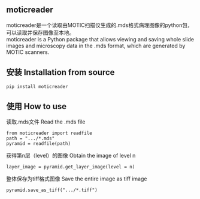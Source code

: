 moticreader 
---
moticreader是一个读取由MOTIC扫描仪生成的.mds格式病理图像的python包，可以读取并保存图像至本地。  
moticreader is a Python package that allows viewing and saving whole slide images and microscopy data in the .mds format, which are generated by MOTIC scanners.

安装 Installation from source
---

```{python}
pip install moticreader
```

使用 How to use
--
读取.mds文件 Read the .mds file
```{python}
from moticreader import readfile
path = ".../*.mds"
pyramid = readfile(path)
```

获得第n层（level）的图像 Obtain the image of level n
```{python}
layer_image = pyramid.get_layer_image(level = n)
```

整体保存为tiff格式图像 Save the entire image as tiff image
```{python}
pyramid.save_as_tiff(".../*.tiff")
```
